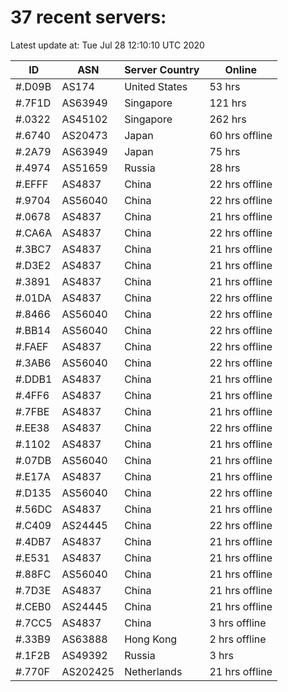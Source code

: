 # 37 recent servers:

Latest update at: Tue Jul 28 12:10:10 UTC 2020

| ID | ASN | Server Country | Online |
| -- | --- | -------------- | ------ |
| #.D09B | AS174 | United States | 53 hrs |
| #.7F1D | AS63949 | Singapore | 121 hrs |
| #.0322 | AS45102 | Singapore | 262 hrs |
| #.6740 | AS20473 | Japan | 60 hrs offline |
| #.2A79 | AS63949 | Japan | 75 hrs |
| #.4974 | AS51659 | Russia | 28 hrs |
| #.EFFF | AS4837 | China | 22 hrs offline |
| #.9704 | AS56040 | China | 22 hrs offline |
| #.0678 | AS4837 | China | 21 hrs offline |
| #.CA6A | AS4837 | China | 22 hrs offline |
| #.3BC7 | AS4837 | China | 21 hrs offline |
| #.D3E2 | AS4837 | China | 21 hrs offline |
| #.3891 | AS4837 | China | 21 hrs offline |
| #.01DA | AS4837 | China | 22 hrs offline |
| #.8466 | AS56040 | China | 22 hrs offline |
| #.BB14 | AS56040 | China | 22 hrs offline |
| #.FAEF | AS4837 | China | 22 hrs offline |
| #.3AB6 | AS56040 | China | 22 hrs offline |
| #.DDB1 | AS4837 | China | 21 hrs offline |
| #.4FF6 | AS4837 | China | 21 hrs offline |
| #.7FBE | AS4837 | China | 21 hrs offline |
| #.EE38 | AS4837 | China | 22 hrs offline |
| #.1102 | AS4837 | China | 21 hrs offline |
| #.07DB | AS56040 | China | 21 hrs offline |
| #.E17A | AS4837 | China | 21 hrs offline |
| #.D135 | AS56040 | China | 22 hrs offline |
| #.56DC | AS4837 | China | 21 hrs offline |
| #.C409 | AS24445 | China | 22 hrs offline |
| #.4DB7 | AS4837 | China | 21 hrs offline |
| #.E531 | AS4837 | China | 21 hrs offline |
| #.88FC | AS56040 | China | 21 hrs offline |
| #.7D3E | AS4837 | China | 21 hrs offline |
| #.CEB0 | AS24445 | China | 21 hrs offline |
| #.7CC5 | AS4837 | China | 3 hrs offline |
| #.33B9 | AS63888 | Hong Kong | 2 hrs offline |
| #.1F2B | AS49392 | Russia | 3 hrs |
| #.770F | AS202425 | Netherlands | 21 hrs offline |

